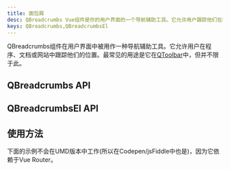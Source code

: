 ```yaml
---
title: 面包屑
desc: QBreadcrumbs Vue组件是你的用户界面的一个导航辅助工具。它允许用户跟踪他们在程序、文件或网站中的位置。
keys: QBreadcrumbs,QBreadcrumbsEl
---
```


QBreadcrumbs组件在用户界面中被用作一种导航辅助工具。它允许用户在程序、文档或网站中跟踪他们的位置。最常见的用途是它在[QToolbar](/vue-components/toolbar)中，但并不限于此。


## QBreadcrumbs API

<doc-api file="QBreadcrumbs" />

## QBreadcrumbsEl API

<doc-api file="QBreadcrumbsEl" />

## 使用方法
<doc-example title="基础" file="QBreadcrumbs/Basic" />

<doc-example title="在QToolbar中" file="QBreadcrumbs/Toolbar" />

<doc-example title="自定义分隔条" file="QBreadcrumbs/Separator" />

下面的示例不会在UMD版本中工作(所以在Codepen/jsFiddle中也是)，因为它依赖于Vue Router。

<doc-example title="路由器链接" file="QBreadcrumbs/RouterLinks" />

<doc-example title="沟渠" file="QBreadcrumbs/Gutters" />

<doc-example title="对齐" file="QBreadcrumbs/Align" />
